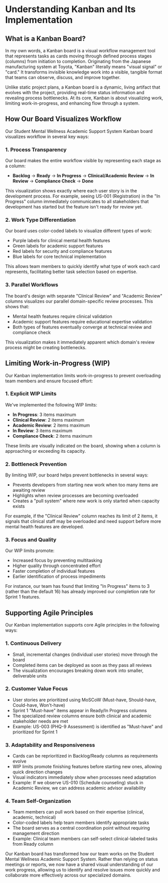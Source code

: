 # Understanding Kanban and Its Implementation

## What is a Kanban Board?

In my own words, a Kanban board is a visual workflow management tool that represents tasks as cards moving through defined process stages (columns) from initiation to completion. Originating from the Japanese manufacturing system at Toyota, "Kanban" literally means "visual signal" or "card." It transforms invisible knowledge work into a visible, tangible format that teams can observe, discuss, and improve together.

Unlike static project plans, a Kanban board is a dynamic, living artifact that evolves with the project, providing real-time status information and revealing process bottlenecks. At its core, Kanban is about visualizing work, limiting work-in-progress, and enhancing flow through a system.

## How Our Board Visualizes Workflow

Our Student Mental Wellness Academic Support System Kanban board visualizes workflow in several key ways:

### 1. Process Transparency

Our board makes the entire workflow visible by representing each stage as a column:
- **Backlog** → **Ready** → **In Progress** → **Clinical/Academic Review** → **In Review** → **Compliance Check** → **Done**

This visualization shows exactly where each user story is in the development process. For example, seeing US-001 (Registration) in the "In Progress" column immediately communicates to all stakeholders that development has started but the feature isn't ready for review yet.

### 2. Work Type Differentiation

Our board uses color-coded labels to visualize different types of work:
- Purple labels for clinical mental health features
- Green labels for academic support features  
- Red labels for security and compliance features
- Blue labels for core technical implementation

This allows team members to quickly identify what type of work each card represents, facilitating better task selection based on expertise.

### 3. Parallel Workflows

The board's design with separate "Clinical Review" and "Academic Review" columns visualizes our parallel domain-specific review processes. This shows that:
- Mental health features require clinical validation
- Academic support features require educational expertise validation
- Both types of features eventually converge at technical review and compliance check

This visualization makes it immediately apparent which domain's review process might be creating bottlenecks.

## Limiting Work-in-Progress (WIP)

Our Kanban implementation limits work-in-progress to prevent overloading team members and ensure focused effort:

### 1. Explicit WIP Limits

We've implemented the following WIP limits:
- **In Progress**: 3 items maximum
- **Clinical Review**: 2 items maximum
- **Academic Review**: 2 items maximum
- **In Review**: 3 items maximum
- **Compliance Check**: 2 items maximum

These limits are visually indicated on the board, showing when a column is approaching or exceeding its capacity.

### 2. Bottleneck Prevention

By limiting WIP, our board helps prevent bottlenecks in several ways:
- Prevents developers from starting new work when too many items are awaiting review
- Highlights when review processes are becoming overloaded
- Creates a "pull system" where new work is only started when capacity exists

For example, if the "Clinical Review" column reaches its limit of 2 items, it signals that clinical staff may be overloaded and need support before more mental health features are developed.

### 3. Focus and Quality

Our WIP limits promote:
- Increased focus by preventing multitasking
- Higher quality through concentrated effort
- Faster completion of individual features
- Earlier identification of process impediments

For instance, our team has found that limiting "In Progress" items to 3 (rather than the default 16) has already improved our completion rate for Sprint 1 features.

## Supporting Agile Principles

Our Kanban implementation supports core Agile principles in the following ways:

### 1. Continuous Delivery

- Small, incremental changes (individual user stories) move through the board
- Completed items can be deployed as soon as they pass all reviews
- The visualization encourages breaking down work into smaller, deliverable units


### 2. Customer Value Focus

- User stories are prioritized using MoSCoW (Must-have, Should-have, Could-have, Won't-have)
- Sprint 1 "Must-have" items appear in Ready/In Progress columns
- The specialized review columns ensure both clinical and academic stakeholder needs are met
- Example: US-003 (PHQ-9 Assessment) is identified as "Must-have" and prioritized for Sprint 1

### 3. Adaptability and Responsiveness

- Cards can be reprioritized in Backlog/Ready columns as requirements evolve
- WIP limits promote finishing features before starting new ones, allowing quick direction changes
- Visual indicators immediately show when processes need adaptation
- Example: If we observe US-010 (Schedule counseling) stuck in Academic Review, we can address academic advisor availability

### 4. Team Self-Organization

- Team members can pull work based on their expertise (clinical, academic, technical)
- Color-coded labels help team members identify appropriate tasks
- The board serves as a central coordination point without requiring management direction
- Example: Clinical team members can self-select clinical-labeled tasks from Ready column

Our Kanban board has transformed how our team works on the Student Mental Wellness Academic Support System. Rather than relying on status meetings or reports, we now have a shared visual understanding of our work progress, allowing us to identify and resolve issues more quickly and collaborate more effectively across our specialized domains.
